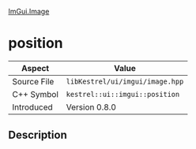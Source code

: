 [ImGui.Image](index.md)
# position
| Aspect | Value |
| --- | --- |
| Source File | `libKestrel/ui/imgui/image.hpp` |
| C++ Symbol | `kestrel::ui::imgui::position` |
| Introduced | Version 0.8.0 |
## Description
